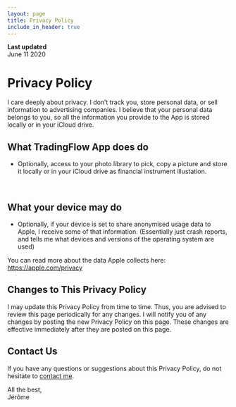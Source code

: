 ```yaml
---
layout: page
title: Privacy Policy
include_in_header: true
---
```


**Last updated**  
June 11 2020

# Privacy Policy
I care deeply about privacy. I don’t track you, store personal data, or sell information to advertising companies. I believe that your personal data belongs to you, so all the information you provide to the App is stored locally or in your iCloud drive.
<br>

## What TradingFlow App does do
- Optionally, access to your photo library to pick, copy a picture and store it locally or in your iCloud drive as financial instrument illustation.
<br>

## What your device may do
- Optionally, if your device is set to share anonymised usage data to Apple, I receive some of that information. (Essentially just crash reports, and tells me what devices and versions of the operating system are used)

You can read more about the data Apple collects here: <https://apple.com/privacy>
<br>

## Changes to This Privacy Policy
I may update this Privacy Policy from time to time. Thus, you are advised to review this page periodically for any changes. I will notify you of any changes by posting the new Privacy Policy on this page. These changes are effective immediately after they are posted on this page.
<br>

## Contact Us
If you have any questions or suggestions about this Privacy Policy, do not hesitate to [contact me].
<br>

All the best,<br>
Jérôme

[contact me]: mailto:tradingflow@comuty.net
